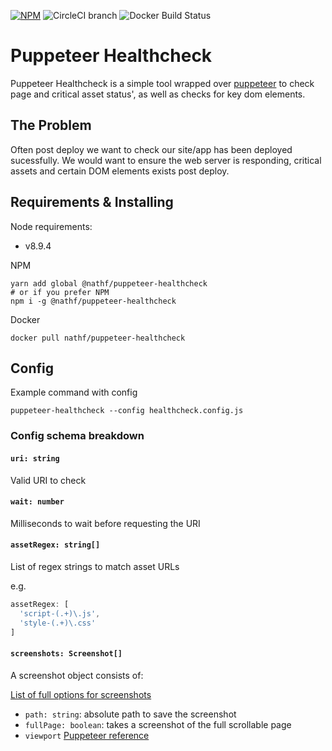 [![NPM](https://img.shields.io/npm/v/@nathf/puppeteer-healthcheck.svg)](https://www.npmjs.com/package/@nathf/puppeteer-healthcheck)
![CircleCI branch](https://img.shields.io/circleci/project/github/nathf/puppeteer-healthcheck/master.svg)
![Docker Build Status](https://img.shields.io/docker/build/nathf/puppeteer-healthcheck.svg)

# Puppeteer Healthcheck
Puppeteer Healthcheck is a simple tool wrapped over [puppeteer](https://github.com/GoogleChrome/puppeteer) to check page and critical asset status', as well as checks for key dom elements.

## The Problem
Often post deploy we want to check our site/app has been deployed sucessfully. We would want to ensure the web server is responding, critical assets and certain DOM elements exists post deploy.

## Requirements & Installing

Node requirements:
- v8.9.4

NPM
```
yarn add global @nathf/puppeteer-healthcheck
# or if you prefer NPM
npm i -g @nathf/puppeteer-healthcheck
```

Docker
```
docker pull nathf/puppeteer-healthcheck
```

## Config

Example command with config
```
puppeteer-healthcheck --config healthcheck.config.js
```

### Config schema breakdown

#### `uri: string`

Valid URI to check

#### `wait: number`

Milliseconds to wait before requesting the URI

#### `assetRegex: string[]`

List of regex strings to match asset URLs

e.g.

```js
assetRegex: [
  'script-(.+)\.js',
  'style-(.+)\.css'
]
```

#### `screenshots: Screenshot[]`

A screenshot object consists of:

[List of full options for screenshots](https://github.com/GoogleChrome/puppeteer/blob/master/docs/api.md#pagescreenshotoptions)

* `path: string`: absolute path to save the screenshot
* `fullPage: boolean`:  takes a screenshot of the full scrollable page
* `viewport` [Puppeteer reference](https://github.com/GoogleChrome/puppeteer/blob/master/docs/api.md#pagesetviewportviewport)

 